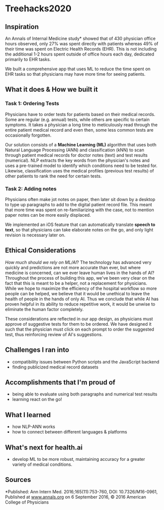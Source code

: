 # Treehacks2020

## Inspiration

An Annals of Internal Medicine study* showed that of 430 physician office hours observed, only 27% was spent directly with patients whereas 49% of their time was spent on Electric Health Records (EHR). This is not including the additional 1-2 hours spent outside of office hours each day, dedicated primarily to EHR tasks. 

We built a comprehensive app that uses ML to reduce the time spent on EHR tasks so that physicians may have more time for seeing patients.

## What it does & How we built it

### Task 1: Ordering Tests

Physicians have to order tests for patients based on their medical records. Some are regular (e.g. annual) tests, while others are specific to certain symptoms. It takes a physician a long time to meticulously read through the entire patient medical record and even then, some less common tests are occasionally forgotten.

Our solution consists of a **Machine Learning (ML)** algorithm that uses both Natural Language Processing (ANN) and classification (kNN) to scan through patient medical records for doctor notes (text) and test results (numerical). NLP extracts the key words from the physician's notes and uses a pre-trained model to identify which conditions need to be tested for. Likewise, classification uses the medical profiles (previous test results) of other patients to rank the need for certain tests.

### Task 2: Adding notes

Physicians often make jot notes on paper, then later sit down by a desktop to type up paragraphs to add to the digital patient record file. This meant that more time was spent on re-familiarizing with the case, not to mention paper notes can be more easily displaced.

We implemented an iOS feature that can automatically translate **speech to text**, so that physicians can take elaborate notes on the go, and only light revision is necessary later on.

## Ethical Considerations
_How much should we rely on ML/AI_? The technology has advanced very quickly and predictions are not more accurate than ever, but where medicine is concerned, can we ever leave human lives in the hands of AI? Throughout the process of building this app, we've been very clear on the fact that this is meant to be a helper, not a replacement for physicians. While we hope to maximize the efficiency of the hospital workflow so more people can be helped, we believe that it would be unethical to leave the health of people in the hands of only AI. Thus we conclude that while AI has proven helpful in its ability to reduce repetitive work, it would be unwise to eliminate the human factor completely.

These considerations are reflected in our app design, as physicians must approve of suggestive tests for them to be ordered. We have designed it such that the physician must click on each prompt to order the suggested test, thus reinforcing review of AI's suggestions.

## Challenges I ran into

- compatibility issues between Python scripts and the JavaScript backend
- finding publicized medical record datasets

## Accomplishments that I'm proud of

- being able to evaluate using both paragraphs and numerical test results
- learning react on the go!

## What I learned

- how NLP-ANN works
- how to connect between different languages & platforms

## What's next for health.ai

- develop ML to be more robust, maintaining accuracy for a greater variety of medical conditions.

## Sources
*Published: Ann Intern Med. 2016;165(11):753-760, DOI: 10.7326/M16-0961, Published at www.annals.org on 6 September 2016, © 2016 American College of Physicians
